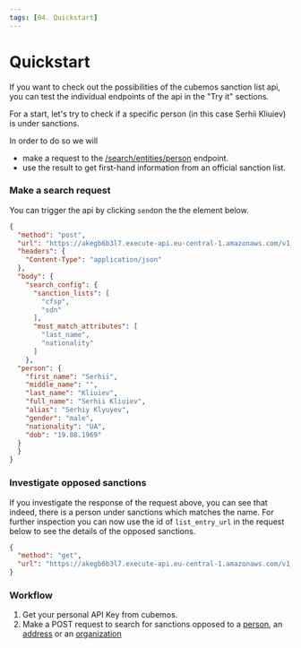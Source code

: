 ```yaml
---
tags: [04. Quickstart]
---
```


# Quickstart

If you want to check out the possibilities of the cubemos sanction list api, you can test the individual endpoints of the api in the "Try it" sections. 

For a start, let's try to check if a specific person (in this case Serhii Kliuiev) is under sanctions. 

In order to do so we will

- make a request to the [/search/entities/person](../swagger/sanctions_list.v1.yaml/paths/~1search~1location~1address/post) endpoint.
- use the result to get first-hand information from an official sanction list.

### Make a search request

You can trigger the api by clicking `send`on the the element below.

```json http
{
  "method": "post",
  "url": "https://akegb6b3l7.execute-api.eu-central-1.amazonaws.com/v1_staging/search/entities/person",
  "headers": {
    "Content-Type": "application/json"
  },
  "body": {
    "search_config": {
      "sanction_lists": [
        "cfsp",
        "sdn"
      ],
      "must_match_attributes": [
        "last_name",
        "nationality"
      ]
    },
  "person": {
    "first_name": "Serhii",
    "middle_name": "",
    "last_name": "Kliuiev",
    "full_name": "Serhii Kliuiev",
    "alias": "Serhiy Klyuyev",
    "gender": "male",
    "nationality": "UA",
    "dob": "19.08.1969"
  }
  }
}
```

### Investigate opposed sanctions

If you investigate the response of the request above, you can see that indeed, there is a person under sanctions which matches the name. For further inspection you can now use the id of `list_entry_url` in the request below to see the details of the opposed sanctions.

```json http
{
  "method": "get",
  "url": "https://akegb6b3l7.execute-api.eu-central-1.amazonaws.com/v1_staging/list/12345"
}
```

### Workflow

1. Get your personal API Key from cubemos. 
2. Make a POST request to search for sanctions opposed to a [person](../swagger/sanctions_list.v1.yaml/paths/~1search~1entities~1person/post), an [address](../swagger/sanctions_list.v1.yaml/paths/~1search~1location~1address/post) or an [organization](../swagger/sanctions_list.v1.yaml/paths/~1search~1entities~1organization/post)
